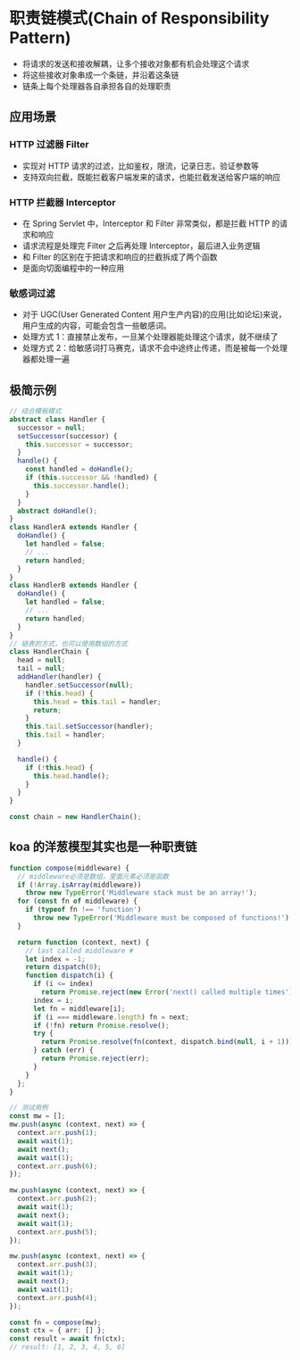 # 职责链模式(Chain of Responsibility Pattern)

- 将请求的发送和接收解耦，让多个接收对象都有机会处理这个请求
- 将这些接收对象串成一个条链，并沿着这条链
- 链条上每个处理器各自承担各自的处理职责

## 应用场景

### HTTP 过滤器 Filter

- 实现对 HTTP 请求的过滤，比如鉴权，限流，记录日志，验证参数等
- 支持双向拦截，既能拦截客户端发来的请求，也能拦截发送给客户端的响应

### HTTP 拦截器 Interceptor

- 在 Spring Servlet 中，Interceptor 和 Filter 非常类似，都是拦截 HTTP 的请求和响应
- 请求流程是处理完 Filter 之后再处理 Interceptor，最后进入业务逻辑
- 和 Filter 的区别在于把请求和响应的拦截拆成了两个函数
- 是面向切面编程中的一种应用

### 敏感词过滤

- 对于 UGC(User Generated Content 用户生产内容)的应用(比如论坛)来说，用户生成的内容，可能会包含一些敏感词。
- 处理方式 1：直接禁止发布，一旦某个处理器能处理这个请求，就不继续了
- 处理方式 2：给敏感词打马赛克，请求不会中途终止传递，而是被每一个处理器都处理一遍

## 极简示例

```ts
// 结合模板模式
abstract class Handler {
  successor = null;
  setSuccessor(successor) {
    this.successor = successor;
  }
  handle() {
    const handled = doHandle();
    if (this.successor && !handled) {
      this.successor.handle();
    }
  }
  abstract doHandle();
}
class HandlerA extends Handler {
  doHandle() {
    let handled = false;
    // ...
    return handled;
  }
}
class HandlerB extends Handler {
  doHandle() {
    let handled = false;
    // ...
    return handled;
  }
}
// 链表的方式，也可以使用数组的方式
class HandlerChain {
  head = null;
  tail = null;
  addHandler(handler) {
    handler.setSuccessor(null);
    if (!this.head) {
      this.head = this.tail = handler;
      return;
    }
    this.tail.setSuccessor(handler);
    this.tail = handler;
  }

  handle() {
    if (!this.head) {
      this.head.handle();
    }
  }
}

const chain = new HandlerChain();
```

## koa 的洋葱模型其实也是一种职责链

```ts
function compose(middleware) {
  // middleware必须是数组，里面元素必须是函数
  if (!Array.isArray(middleware))
    throw new TypeError('Middleware stack must be an array!');
  for (const fn of middleware) {
    if (typeof fn !== 'function')
      throw new TypeError('Middleware must be composed of functions!');
  }

  return function (context, next) {
    // last called middleware #
    let index = -1;
    return dispatch(0);
    function dispatch(i) {
      if (i <= index)
        return Promise.reject(new Error('next() called multiple times'));
      index = i;
      let fn = middleware[i];
      if (i === middleware.length) fn = next;
      if (!fn) return Promise.resolve();
      try {
        return Promise.resolve(fn(context, dispatch.bind(null, i + 1)));
      } catch (err) {
        return Promise.reject(err);
      }
    }
  };
}

// 测试用例
const mw = [];
mw.push(async (context, next) => {
  context.arr.push(1);
  await wait(1);
  await next();
  await wait(1);
  context.arr.push(6);
});

mw.push(async (context, next) => {
  context.arr.push(2);
  await wait(1);
  await next();
  await wait(1);
  context.arr.push(5);
});

mw.push(async (context, next) => {
  context.arr.push(3);
  await wait(1);
  await next();
  await wait(1);
  context.arr.push(4);
});

const fn = compose(mw);
const ctx = { arr: [] };
const result = await fn(ctx);
// result: [1, 2, 3, 4, 5, 6]
```
